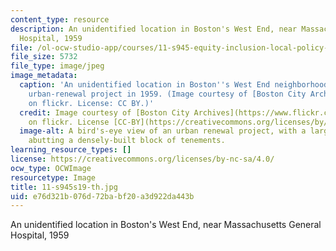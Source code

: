 ```yaml
---
content_type: resource
description: An unidentified location in Boston's West End, near Massachusetts General
  Hospital, 1959
file: /ol-ocw-studio-app/courses/11-s945-equity-inclusion-local-policy-driven-strategies-for-economic-development-the-just-city-spring-2019/e76d321b076d72babf20a3d922da443b_11-s945s19-th.jpg
file_size: 5732
file_type: image/jpeg
image_metadata:
  caption: 'An unidentified location in Boston''s West End neighborhood during a controversial
    urban-renewal project in 1959. (Image courtesy of [Boston City Archives](https://www.flickr.com/photos/cityofbostonarchives/9317250700/)
    on flickr. License: CC BY.)'
  credit: Image courtesy of [Boston City Archives](https://www.flickr.com/photos/cityofbostonarchives/9317250700/)
    on flickr. License [CC-BY](https://creativecommons.org/licenses/by/2.0/).
  image-alt: A bird's-eye view of an urban renewal project, with a large barren area
    abutting a densely-built block of tenements.
learning_resource_types: []
license: https://creativecommons.org/licenses/by-nc-sa/4.0/
ocw_type: OCWImage
resourcetype: Image
title: 11-s945s19-th.jpg
uid: e76d321b-076d-72ba-bf20-a3d922da443b
---
```

An unidentified location in Boston's West End, near Massachusetts General Hospital, 1959